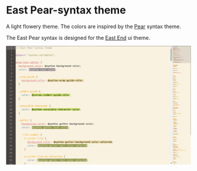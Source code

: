 # East Pear-syntax theme

A light flowery theme. The colors are inspired by the [Pear](https://github.com/Niishi/pear-syntax) syntax theme.

The East Pear syntax is designed for the [East End](https://github.com/MarcusE1W/eastend-ui) ui theme.

![](https://github.com/MarcusE1W/east-pear-syntax/raw/master/screenshot.png)
